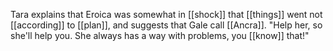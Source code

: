
Tara explains that Eroica was somewhat in [[shock]] that [[things]] went not [[according]] to [[plan]], and suggests that Gale call [[Ancra]]. "Help her, so she'll help you. She always has a way with problems, you [[know]] that!"

  
